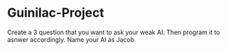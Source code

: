 # Guinilac-Project
Create a 3 question that you want to ask your weak AI. Then program it to asnwer accordingly. Name your AI as Jacob.
